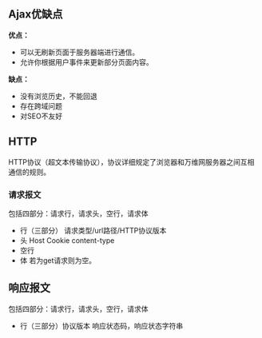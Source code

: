 

## Ajax优缺点

**优点：**

* 可以无刷新页面于服务器端进行通信。
* 允许你根据用户事件来更新部分页面内容。

**缺点：**

* 没有浏览历史，不能回退
* 存在跨域问题
* 对SEO不友好

## HTTP

HTTP协议（超文本传输协议），协议详细规定了浏览器和万维网服务器之间互相通信的规则。

### 请求报文

包括四部分：请求行，请求头，空行，请求体

* 行（三部分）  请求类型/url路径/HTTP协议版本
* 头 Host Cookie content-type
* 空行
* 体 若为get请求则为空。

## 响应报文

包括四部分：请求行，请求头，空行，请求体

* 行（三部分）协议版本 响应状态码，响应状态字符串